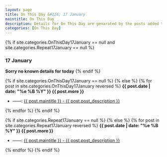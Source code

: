 ```yaml
---
layout: page
title: On This Day &#124; 17 January
maintitle: On This Day
description: Details for On This Day are genarated by the posts added to the website so the content is subject to changes/updates over time.
categories: [On This Day]
---
```


{% if site.categories.OnThisDay17January == null and site.categories.Repeat17January == null %}
<h3>17 January</h3>
<strong>Sorry no known details for today</strong>
{% endif %}

{% if site.categories.OnThisDay17January == null %}
{% else %}
{% for post in site.categories.OnThisDay17January reversed %}
<strong>{{ post.date | date: "%e %B %Y" }} {{ post.more }}</strong>
<ul>
<li> ——: <a href="{{ post.url }}">{{ post.maintitle }} - {{ post.post_description }}</a></li>
</ul>
{% endfor %}
{% endif %}

{% if site.categories.Repeat17January == null %}
{% else %}
{% for post in site.categories.Repeat17January reversed %}
<strong>{{ post.date | date: "%e %B %Y" }} {{ post.more }}</strong>
<ul>
<li> ——: <a href="{{ post.url }}">{{ post.maintitle }} - {{ post.post_description }}</a></li>
</ul>
{% endfor %}
{% endif %}
